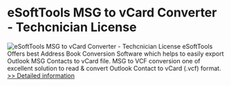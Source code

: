 # eSoftTools MSG to vCard Converter - Techcnician License
![eSoftTools MSG to vCard Converter - Techcnician License](https://mycommerce.akamaized.net/api/pimages/P300877909/BIG/300877909.PNG)
eSoftTools Offers best Address Book Conversion Software which helps to easily export Outlook MSG Contacts to vCard file. MSG to VCF conversion one of excellent solution to read & convert Outlook Contact to vCard (.vcf) format.
[>> Detailed information](https://secure.shareit.com/shareit/product.html?productid=300877909&affiliateid=200057808)